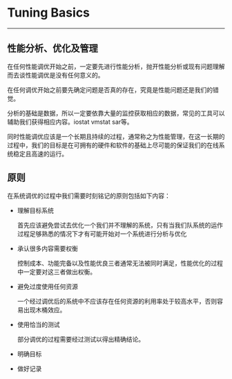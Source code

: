 # Tuning Basics

---

## 性能分析、优化及管理
在任何性能调优开始之前，一定要先进行性能分析，抛开性能分析或现有问题理解而去谈性能调优是没有任何意义的。

在任何调优开始之前要先确定问题是否真的存在，究竟是性能问题还是我们的错觉。

分析的基础是数据，所以一定要依靠大量的监控获取相应的数据，常见的工具可以辅助我们获得相应内容。iostat vmstat sar等。

同时性能调优应该是一个长期且持续的过程，通常称之为性能管理，在这一长期的过程中，我们的目标是在可拥有的硬件和软件的基础上尽可能的保证我们的在线系统稳定且高速的运行。

## 原则
在系统调优的过程中我们需要时刻铭记的原则包括如下内容：
* 理解目标系统

    首先应该避免尝试去优化一个我们并不理解的系统，只有当我们队系统的运作过程足够熟悉的情况下才有可能开始对一个系统进行分析与优化

* 承认很多内容需要权衡
    
    控制成本、功能完备以及性能优良三者通常无法被同时满足，性能优化的过程中一定要对这三者做出权衡。

* 避免过度使用任何资源

    一个经过调优后的系统中不应该存在任何资源的利用率处于较高水平，否则容易出现木桶效应。

* 使用恰当的测试
    
    部分调优的过程需要经过测试以得出精确结论。

* 明确目标
    
    
    




* 做好记录
